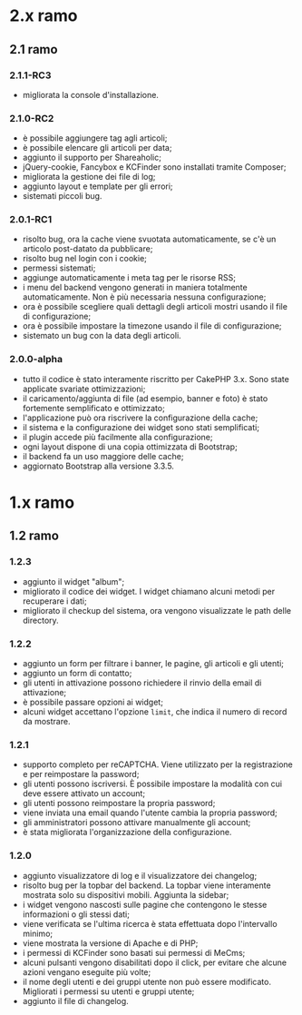 # 2.x ramo
## 2.1 ramo
### 2.1.1-RC3
* migliorata la console d'installazione.

### 2.1.0-RC2
* è possibile aggiungere tag agli articoli;
* è possibile elencare gli articoli per data;
* aggiunto il supporto per Shareaholic;
* jQuery-cookie, Fancybox e KCFinder sono installati tramite Composer;
* migliorata la gestione dei file di log;
* aggiunto layout e template per gli errori;
* sistemati piccoli bug.

### 2.0.1-RC1
* risolto bug, ora la cache viene svuotata automaticamente, se c'è un articolo post-datato da pubblicare;
* risolto bug nel login con i cookie;
* permessi sistemati;
* aggiunge automaticamente i meta tag per le risorse RSS;
* i menu del backend vengono generati in maniera totalmente automaticamente. Non è più necessaria nessuna configurazione;
* ora è possibile scegliere quali dettagli degli articoli mostri usando il file di configurazione;
* ora è possibile impostare la timezone usando il file di configurazione;
* sistemato un bug con la data degli articoli.

### 2.0.0-alpha
* tutto il codice è stato interamente riscritto per CakePHP 3.x. Sono state applicate svariate ottimizzazioni;
* il caricamento/aggiunta di file (ad esempio, banner e foto) è stato fortemente semplificato e ottimizzato;
* l'applicazione può ora riscrivere la configurazione della cache;
* il sistema e la configurazione dei widget sono stati semplificati;
* il plugin accede più facilmente alla configurazione;
* ogni layout dispone di una copia ottimizzata di Bootstrap;
* il backend fa un uso maggiore delle cache;
* aggiornato Bootstrap alla versione 3.3.5.

# 1.x ramo
## 1.2 ramo
### 1.2.3
* aggiunto il widget "album";
* migliorato il codice dei widget. I widget chiamano alcuni metodi per recuperare i dati;
* migliorato il checkup del sistema, ora vengono visualizzate le path delle directory.

### 1.2.2
* aggiunto un form per filtrare i banner, le pagine, gli articoli e gli utenti;
* aggiunto un form di contatto;
* gli utenti in attivazione possono richiedere il rinvio della email di attivazione;
* è possibile passare opzioni ai widget;
* alcuni widget accettano l'opzione `limit`, che indica il numero di record da mostrare.

### 1.2.1
* supporto completo per reCAPTCHA. Viene utilizzato per la registrazione e per reimpostare la password;
* gli utenti possono iscriversi. È possibile impostare la modalità con cui deve essere attivato un account;
* gli utenti possono reimpostare la propria password;
* viene inviata una email quando l'utente cambia la propria password;
* gli amministratori possono attivare manualmente gli account;
* è stata migliorata l'organizzazione della configurazione.

### 1.2.0
* aggiunto visualizzatore di log e il visualizzatore dei changelog;
* risolto bug per la topbar del backend. La topbar viene interamente mostrata solo su dispositivi mobili. Aggiunta la sidebar;
* i widget vengono nascosti sulle pagine che contengono le stesse informazioni o gli stessi dati;
* viene verificata se l'ultima ricerca è stata effettuata dopo l'intervallo minimo;
* viene mostrata la versione di Apache e di PHP;
* i permessi di KCFinder sono basati sui permessi di MeCms;
* alcuni pulsanti vengono disabilitati dopo il click, per evitare che alcune azioni vengano eseguite più volte;
* il nome degli utenti e dei gruppi utente non può essere modificato. Migliorati i permessi su utenti e gruppi utente;
* aggiunto il file di changelog.